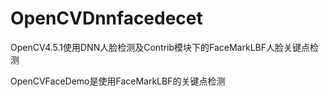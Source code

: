 # OpenCVDnnfacedecet
OpenCV4.5.1使用DNN人脸检测及Contrib模块下的FaceMarkLBF人脸关键点检测

OpenCVFaceDemo是使用FaceMarkLBF的关键点检测
